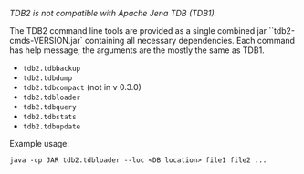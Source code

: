 *TDB2 is not compatible with Apache Jena TDB (TDB1).*

The TDB2 command line tools are provided as a single combined jar
``tdb2-cmds-VERSION.jar` containing all necessary dependencies. Each
command has help message; the arguments are the mostly the same as TDB1.

* `tdb2.tdbbackup`
* `tdb2.tdbdump`
* `tdb2.tdbcompact` (not in v 0.3.0)
* `tdb2.tdbloader`
* `tdb2.tdbquery`
* `tdb2.tdbstats`
* `tdb2.tdbupdate`

Example usage:

```
java -cp JAR tdb2.tdbloader --loc <DB location> file1 file2 ...
```
